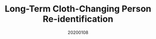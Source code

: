 ---
title: "Long-Term Cloth-Changing Person Re-identification"
date: 20200108
author_list: "Xuelin Qian, Wenxuan Wang, Li Zhang, Fangrui Zhu, Yanwei Fu, Tao Xiang, Yu-Gang Jiang, Xiangyang Xue"
pub_in: "ACCV 2020"
oral: " (Oral)"
pdf_url: "https://arxiv.org/abs/2005.12633"
website: "https://naiq.github.io/LTCC_Perosn_ReID.html"
img_path1: "LTCC.png"
---